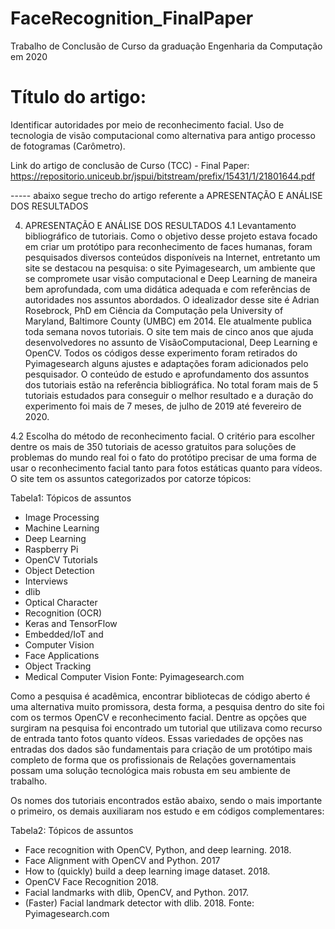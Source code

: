 # FaceRecognition_FinalPaper
Trabalho de Conclusão de Curso da graduação Engenharia da Computação em 2020

# Título do artigo: 
Identificar autoridades por meio de reconhecimento facial. Uso de tecnologia de visão computacional como alternativa para antigo processo de fotogramas (Carômetro). 

Link do artigo de conclusão de Curso (TCC) - Final Paper: https://repositorio.uniceub.br/jspui/bitstream/prefix/15431/1/21801644.pdf

----- abaixo segue trecho do artigo referente a APRESENTAÇÃO E ANÁLISE DOS RESULTADOS

4. APRESENTAÇÃO E ANÁLISE DOS RESULTADOS
4.1 Levantamento bibliográfico de tutoriais.
Como o objetivo desse projeto estava focado em criar um protótipo para reconhecimento de faces humanas, foram pesquisados diversos
conteúdos disponíveis na Internet, entretanto um site se destacou na pesquisa: o site Pyimagesearch, um ambiente que se
compromete usar visão computacional e Deep Learning de maneira bem aprofundada, com uma didática adequada e com referências de
autoridades nos assuntos abordados. O idealizador desse site é Adrian Rosebrock, PhD em Ciência da Computação pela University of Maryland, 
Baltimore County (UMBC) em 2014. Ele atualmente publica toda semana novos tutoriais. O site tem mais de cinco anos que ajuda desenvolvedores 
no assunto de VisãoComputacional, Deep Learning e OpenCV.
Todos os códigos desse experimento foram retirados do Pyimagesearch alguns ajustes e adaptações foram adicionados pelo
pesquisador. O conteúdo de estudo e aprofundamento dos assuntos dos tutoriais estão na referência bibliográfica. No total
foram mais de 5 tutoriais estudados para conseguir o melhor resultado e a duração do experimento foi mais de 7 meses, de julho de
2019 até fevereiro de 2020.

4.2 Escolha do método de reconhecimento facial.
O critério para escolher dentre os mais de 350 tutoriais de acesso gratuitos para soluções de problemas do mundo real foi o fato do
protótipo precisar de uma forma de usar o reconhecimento facial tanto para fotos estáticas quanto para vídeos. O site tem os
assuntos categorizados por catorze tópicos:

Tabela1: Tópicos de assuntos
- Image Processing
- Machine Learning
- Deep Learning
- Raspberry Pi
- OpenCV Tutorials
- Object Detection
- Interviews
- dlib
- Optical Character
- Recognition (OCR)
- Keras and TensorFlow
- Embedded/IoT and
- Computer Vision
- Face Applications
- Object Tracking
- Medical Computer Vision
Fonte: Pyimagesearch.com

Como a pesquisa é acadêmica, encontrar bibliotecas de código aberto é uma alternativa muito promissora, desta forma, a pesquisa
dentro do site foi com os termos OpenCV e reconhecimento facial. 
Dentre as opções que surgiram na pesquisa foi encontrado um tutorial que utilizava como recurso de entrada tanto fotos quanto vídeos.
Essas variedades de opções nas entradas dos dados são fundamentais para criação de um protótipo mais completo de forma que os
profissionais de Relações governamentais possam uma solução tecnológica mais robusta em seu ambiente de trabalho. 

Os nomes dos tutoriais encontrados estão abaixo, sendo o mais importante o primeiro, os demais auxiliaram nos estudo e em códigos
complementares:

Tabela2: Tópicos de assuntos
- Face recognition with OpenCV, Python, and deep learning. 2018.
- Face Alignment with OpenCV and Python. 2017
- How to (quickly) build a deep learning image dataset. 2018.
- OpenCV Face Recognition 2018.
- Facial landmarks with dlib, OpenCV, and Python. 2017.
- (Faster) Facial landmark detector with dlib. 2018.
Fonte: Pyimagesearch.com
